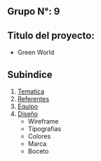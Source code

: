 ## Grupo N°: 9
## Titulo del proyecto:
  - Green World
## Subindice
  1. [Tematica](/documentos/tematica.md)
  2. [Referentes]()
  3. [Equipo]()
  4. [Diseño]()
      - Wireframe
      - Tipografias
      - Colores
      - Marca
      - Boceto

